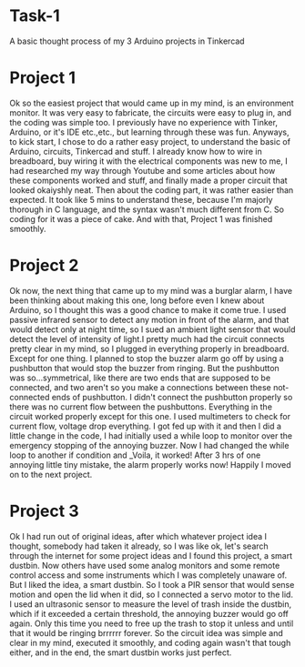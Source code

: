 # Task-1
A basic thought process of my 3 Arduino projects in Tinkercad
# Project 1
Ok so the easiest project that would came up in my mind, is an environment monitor. It was very easy to fabricate, the circuits were easy to plug in, and the coding was simple too. I previously have no experience with Tinker, Arduino, or it's IDE etc.,etc., but learning through these was fun. Anyways, to kick start, I chose to do a rather easy project, to understand the basic of Arduino, circuits, Tinkercad and stuff. I already know how to wire in breadboard, buy wiring it with the electrical components was new to me, I had researched my way through Youtube and some articles about how these components worked and stuff, and finally made a proper circuit that looked okaiyshly neat. Then about the coding part, it was rather easier than expected. It took like 5 mins to understand these, because I'm majorly thorough in C language, and the syntax wasn't much different from C. So coding for it was a piece of cake. And with that, Project 1 was finished smoothly.

# Project 2
Ok now, the next thing that came up to my mind was a burglar alarm, I have been thinking about making this one, long before even I knew about Arduino, so I thought this was a good chance to make it come true.  I used passive infrared sensor to detect any motion in front of the alarm, and that would detect only at night time, so I sued an ambient light sensor that would detect the level of intensity of light.I pretty much had the circuit connects pretty clear in my mind, so I plugged in everything properly in breadboard. Except for one thing. I planned to stop the buzzer alarm go off by using a pushbutton that would stop the buzzer from ringing. But the pushbutton was so...symmetrical, like there are two ends that are supposed to be connected, and two aren't so you make a connections between these not-connected ends of pushbutton. I didn't connect the pushbutton properly so there was no current flow between the pushbuttons. Everything in the circuit worked properly except for this one. I used multimeters to check for current flow, voltage drop everything. I got fed up with it and then I did a little change in the code, I had initially used a while loop to monitor over the emergency stopping of the annoying buzzer. Now I had changed the while loop to another if condition and _Voila, it worked! After 3 hrs of one annoying little tiny mistake, the alarm properly works now! Happily I moved on to the next project.

# Project 3
Ok I had run out of original ideas, after which whatever project idea I thought, somebody had taken it already, so I was like ok, let's search through the internet for some project ideas and I found this project, a smart dustbin. Now others have used some analog monitors and some remote control access and some instruments which I was completely unaware of. But I liked the idea, a smart dustbin. So I took a PIR sensor that would sense motion and open the lid when it did, so I connected a servo motor to the lid. I used an ultrasonic sensor to measure the level of trash inside the dustbin, which if it exceeded a certain threshold, the annoying buzzer would go off again. Only this time you need to free up the trash to stop it unless and until that it would be ringing brrrrrr forever. So the circuit idea was simple and clear in my mind, executed it smoothly, and coding again wasn't that tough either, and in the end, the smart dustbin works just perfect.
